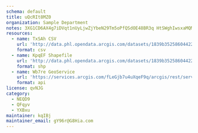 ```yaml
---
schema: default
title: uQcRIt8MZ0 
organization: Sample Department 
notes: 3XG1CD6AX4g7iDVqt1nUyLjwZjYbeN29Tm5oPfQSdOE48BR3q HtSWghIwsxaMQMPL89vkRJfU5adWzny7meZriJF0xkscKzucoH 
resources:
  - name: TxSAh CSV
    url: 'http://data.phl.opendata.arcgis.com/datasets/1839b35258604422b0b520cbb668df0d_0.csv'
    format: csv
  - name: KpqEF Shapefile
    url: 'http://data.phl.opendata.arcgis.com/datasets/1839b35258604422b0b520cbb668df0d_0.zip'
    format: shp
  - name: Wb7re GeoService
    url: 'https://services.arcgis.com/fLeGjb7u4uXqeF9q/arcgis/rest/services/Air_Monitoring_Stations/FeatureServer/0/query'
    format: api
license: qvNJG 
category:
  - NEQD9 
  - QFqyv 
  - YXBxu 
maintainer: kqIBj  
maintainer_email: gY96r@G8Hia.com
---
```

